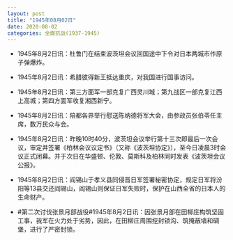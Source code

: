 ```yaml
---
layout: post
title: "1945年08月02日"
date: 2020-08-02
categories: 全面抗战(1937-1945)
---
```


<meta name="referrer" content="no-referrer" />

- 1945年8月2日讯：杜鲁门在结束波茨坦会议回国途中下令对日本两城市作原子弹爆炸。 

- 1945年8月2日讯：希腊彼得新王抵达重庆，对我国进行国事访问。 

- 1945年8月2日讯：第三方面军一部克复广西灵川城；第九战区一部克复江西上高城；第四方面军收复湘西新宁。 

- 1945年8月2日讯：陪都各界举行慰送陈纳德将军大会，由参政员张伯苓任主席，数万民众与会。 

- 1945年8月2日讯：昨晚10时40分，波茨坦会议举行第十三次即最后一次会议，审定并签署《柏林会议议定书》（又称《波茨坦协定》），至今日凌晨3时会议正式闭幕。并于次日在华盛顿、伦敦、莫斯科及柏林同时发表《波茨坦会议公报》。 

- 1945年8月2日讯：阎锡山于孝义县同侵晋日军签署秘密协定，规定日军将汾阳等13县交还阎锡山，阎锡山则保证日军失败时，保护在山西全省的日本人的生命财产。 

- #第二次讨伐张景月部战役#1945年8月2日讯：因张景月部在田柳庄构筑坚固工事，我军在火力处于劣势，因此，在田柳庄周围挖封锁沟、筑掩蔽墙和碉堡，进行了严密封锁。 

